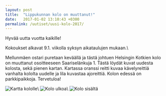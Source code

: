 ```yaml
---
layout: post
title:  "Lippukunnan kolo on muuttanut!"
date:   2017-01-02 13:10:43 +0300
permalink: /uutiset/uusi-kolo-2017/ 
---
```

Hyvää uutta vuotta kaikille!

Kokoukset alkavat 9.1. viikolla syksyn aikataulujen mukaan.\\

Mellunmäen ostari puretaan keväällä ja tästä johtuen Helsingin Kotkien kolo on muuttanut osoitteeseen Saariselänkuja 1.
Tästä löydät kuvat uudesta kolosta, sekä pienen kartan.
Kartassa oranssi reitti kuvaa kävelyreittiä vanhalta kololta uudelle ja lila kuvastaa ajoreittiä.
Kolon edessä on parkkipaikkoja. Tervetuloa!

![Kartta kololle][kartta]\\
![Kolo ulkoa][ulkoa]\\
![Kolo sisältä][inside]

[kartta]: {{site.url}}/images/kolo_kartta.jpg
[ulkoa]: {{site.url}}/images/kolo_talo.jpg
[inside]: {{site.url}}/images/kolo_inside.jpg
